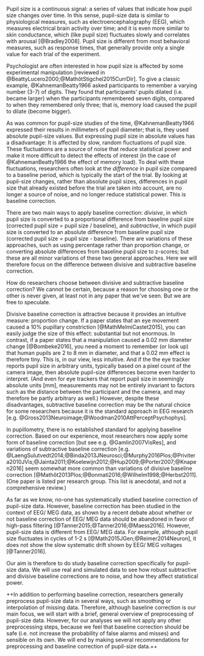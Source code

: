 Pupil size is a continuous signal: a series of values that indicate how pupil size changes over time. In this sense, pupil-size data is similar to physiological measures, such as electroencephalography (EEG), which measures electrical brain activity over time; and it is even more similar to skin conductance, which (like pupil size) fluctuates slowly and correlates with arousal [@Bradley2008]. Pupil size is different from most behavioral measures, such as response times, that generally provide only a single value for each trial of the experiment.

Psychologist are often interested in how pupil size is affected by some experimental manipulation [reviewed in @BeattyLucero2000;@MathôtStigchel2015CurrDir]. To give a classic example, @KahnemanBeatty1966 asked participants to remember a varying number (3-7) of digits. They found that participants' pupils dilated (i.e. became larger) when the participants remembered seven digits, compared to when they remembered only three; that is, memory load caused the pupil to dilate (become bigger).

As was common for pupil-size studies of the time, @KahnemanBeatty1966 expressed their results in millimeters of pupil diameter; that is, they used absolute pupil-size values. But expressing pupil size in absolute values has a disadvantage: It is affected by slow, random fluctuations of pupil size. These fluctuations are a source of noise that reduce statistical power and make it more difficult to detect the effects of interest (in the case of @KahnemanBeatty1966 the effect of memory load). To deal with these fluctuations, researchers often look at the *difference* in pupil size compared to a baseline period, which is typically the start of the trial. By looking at pupil-size changes, rather than absolute pupil sizes, differences in pupil size that already existed before the trial are taken into account, are no longer a source of noise, and no longer reduce statistical power. This is baseline correction.

There are two main ways to apply baseline correction: *divisive*, in which pupil size is converted to a proportional difference from baseline pupil size (corrected pupil size = pupil size / baseline), and *subtractive*, in which pupil size is converted to an absolute difference from baseline pupil size (corrected pupil size = pupil size - baseline). There are variations of these approaches, such as using percentage rather than proportion change, or converting absolute differences from baseline pupil size to z-scores; but these are all minor variations of these two general approaches. Here we will therefore focus on the difference between divisive and subtractive baseline correction.

How do researchers choose between divisive and subtractive baseline correction? We cannot be certain, because a reason for choosing one or the other is never given, at least not in any paper that we've seen. But we are free to speculate.

Divisive baseline correction is attractive because it provides an intuitive measure: proportion change. If a paper states that an eye movement caused a 10% pupillary constriction [@MathMelmiCastet2015], you can easily judge the size of this effect: substantial but not enormous. In contrast, if a paper states that a manipulation caused a 0.02 mm diameter change [@Bombeke2016], you need a moment to remember (or look up) that human pupils are 2 to 8 mm in diameter, and that a 0.02 mm effect is therefore tiny. This is, in our view, less intuitive. And if the the eye tracker reports pupil size in arbitrary units, typically based on a pixel count of the camera image, then absolute pupil-size differences become even harder to interpret. (And even for eye trackers that report pupil size in seemingly absolute units [mm], measurements may not be entirely invariant to factors such as the distance between the participant and the camera, and may therefore be partly arbitrary as well.) However, despite these disadvantages, subtractive baseline correction may be the natural choice for some researchers because it is the standard approach in EEG research [e.g. @Gross2013Neuroimage;@Woodman2010AttPerceptPsychophys].

In pupillometry, there is no established standard for applying baseline correction. Based on our experience, most researchers now apply some form of baseline correction [but see e.g. @Gamlin2007VisRes], and variations of subtractive baseline correction [e.g. @LaengSulutvedt2014;@Binda2013JNeurosci;@Murphy2016Plos;@Privitera2010JVis;@Jainta2011;@Koelewijn2012;@Hup2009;@Porter2007;@Knapen2016] seem somewhat more common than variations of divisive baseline correction [@Mathôt2013Plos;@Bonmati2016;@Wilhelm1998;@Herbst2011]. (One paper is listed per research group. This list is anecdotal, and not a comprehensive review.)

As far as we know, no-one has systematically studied baseline correction of pupil-size data. However, baseline correction has been studied in the context of EEG/ MEG data, as shown by a recent debate about whether or not baseline correction of EEG/ MEG data should be abandoned in favor of high-pass filtering [@Tanner2015;@Tanner2016;@Maess2016]. However, pupil-size data is different from EEG/ MEG data. For example, although pupil size fluctuates in cycles of 1-2 s [@Math2015JGen;@Reimer2014Neuron], it does not show the slow systematic drift shown by EEG/ MEG voltages [@Tanner2016].

Our aim is therefore to do study baseline correction specifically for pupil-size data. We will use real and simulated data to see how robust subtractive and divisive baseline corrections are to noise, and how they affect statistical power.

++In addition to performing baseline correction, researchers generally preprocess pupil-size data in several ways, such as smoothing or interpolation of missing data. Therefore, although baseline correction is our main focus, we will start with a brief, general overview of preprocessing of pupil-size data. However, for our analyses we will not apply any other preprocessing steps, because we feel that baseline correction should be safe (i.e. not increase the probability of false alarms and misses) and sensible on its own. We will end by making several recommendations for preprocessing and baseline correction of pupil-size data.++

